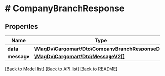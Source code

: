 # # CompanyBranchResponse

## Properties

Name | Type | Description | Notes
------------ | ------------- | ------------- | -------------
**data** | [**\MagDv\Cargomart\Dto\CompanyBranchResponseData**](.md) |  |
**message** | [**\MagDv\Cargomart\Dto\MessageV2[]**](MessageV2.md) |  | [optional]

[[Back to Model list]](../../README.md#models) [[Back to API list]](../../README.md#endpoints) [[Back to README]](../../README.md)
